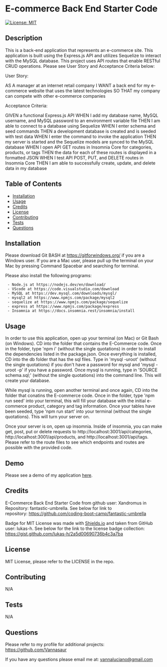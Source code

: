# E-commerce Back End Starter Code
  [![License: MIT](https://img.shields.io/badge/License-MIT-green.svg)](https://opensource.org/licenses/MIT)
## Description

This is a back-end application that represents an e-commerce site. This application is built using the Express.js API and utilizes Sequelize to interact with the MySQL database. This project uses API routes that enable RESTful CRUD operations. Please see User Story and Acceptance Criteria below:

User Story: 

AS A manager at an internet retail company
I WANT a back end for my e-commerce website that uses the latest technologies
SO THAT my company can compete with other e-commerce companies

Acceptance Criteria:

GIVEN a functional Express.js API
WHEN I add my database name, MySQL username, and MySQL password to an environment variable file
THEN I am able to connect to a database using Sequelize
WHEN I enter schema and seed commands
THEN a development database is created and is seeded with test data
WHEN I enter the command to invoke the application
THEN my server is started and the Sequelize models are synced to the MySQL database
WHEN I open API GET routes in Insomnia Core for categories, products, or tags
THEN the data for each of these routes is displayed in a formatted JSON
WHEN I test API POST, PUT, and DELETE routes in Insomnia Core
THEN I am able to successfully create, update, and delete data in my database


## Table of Contents

  - [Installation](#installation)
  - [Usage](#usage)
  - [Credits](#credits)
  - [License](#license)
  - [Contributing](#contributing)
  - [Tests](#tests)
  - [Questions](#questions)


## Installation

Please download Git BASH at https://gitforwindows.org/ if you are a Windows user. If you are a Mac user, please pull up the terminal on your Mac by pressing Command Spacebar and searching for terminal. 

Please also install the following programs: 

     - Node.js at https://nodejs.dev/en/download/
     - VScode at https://code.visualstudio.com/download
     - MySQL at https://dev.mysql.com/downloads/mysql/
     - mysql2 at https://www.npmjs.com/package/mysql2
     - sequelize at https://www.npmjs.com/package/sequelize
     - express at https://www.npmjs.com/package/express
     - Insomnia at https://docs.insomnia.rest/insomnia/install


## Usage

In order to use this application, open up your terminal (on Mac) or Git Bash (on Windows). CD into the folder that contains the E-Commerce code. Once in the folder, type 'npm i' (without the single quotations) in order to install the dependencies listed in the package.json. Once everything is installed, CD into the db folder that has the sql files. Type in 'mysql -uroot' (without the single quotations) if you don't have a password for mysql and 'mysql -uroot -p' if you have a password. Once mysql is running, type in 'SOURCE schema.sql;' (without the single quotations) into the command line. This will create your database.

While mysql is running, open another terminal and once again, CD into the folder that conatins the E-commerce code. Once in the folder, type 'npm run seed' into your terminal, this will fill your database with the initial e-commerce product, category and tag information. Once your tables have been seeded, type ‘npm run start’ into your terminal (without the single quotations). This will turn your server on.

Once your server is on, open up insomnia. Inside of insomnia, you can make get, post, put or delete requests to http://localhost:3001/api/categories, http://localhost:3001/api/products, and http://localhost:3001/api/tags. Please refer to the route files to see which endpoints and routes are possible with the provided code. 

## Demo

Please see a demo of my application [here](https://drive.google.com/file/d/1TVAHoA94B5RjcMqVjchAIyqv0JAHL5Kf/view?usp=sharing).


## Credits

E-Commerce Back End Starter Code from github user: Xandromus in Repository: fantastic-umbrella. See below for link to repository: https://github.com/coding-boot-camp/fantastic-umbrella

Badge for MIT License was made with [Shields.io](http://shields.io/) and taken from GitHub user: lukas-h. See below for the link to the license badge collection: https://gist.github.com/lukas-h/2a5d00690736b4c3a7ba


## License

MIT License, please refer to the LICENSE in the repo.

## Contributing

N/A

## Tests

N/A

## Questions

Please refer to my profile for additional projects: https://github.com/Vannasaur

If you have any questions please email me at: vannaluciano@gmail.com
